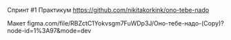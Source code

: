 Спринт #1 Практикум
https://github.com/nikitakorkink/ono-tebe-nado

Макет
figma.com/file/RBZctC1Yokvsgm7FuWDp3J/Оно-тебе-надо-(Copy)?node-id=1%3A97&mode=dev